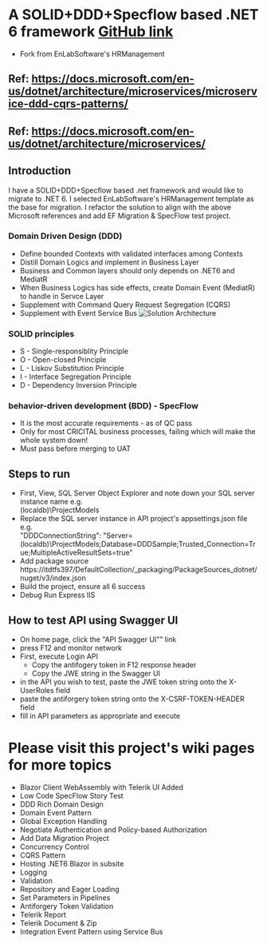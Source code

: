 # A SOLID+DDD+Specflow based .NET 6 framework [GitHub link](https://github.com/leungkimming/DotNet6EAA)
* Fork from EnLabSoftware's HRManagement
## Ref: https://docs.microsoft.com/en-us/dotnet/architecture/microservices/microservice-ddd-cqrs-patterns/
## Ref: https://docs.microsoft.com/en-us/dotnet/architecture/microservices/
## Introduction
I have a SOLID+DDD+Specflow based .net framework and would like to migrate to .NET 6. I selected EnLabSoftware's HRManagement template as the base for migration. I refactor the solution to align with the above Microsoft references and add EF Migration & SpecFlow test project.
### Domain Driven Design (DDD)
* Define bounded Contexts with validated interfaces among Contexts
* Distill Domain Logics and implement in Business Layer
* Business and Common layers should only depends on .NET6 and MediatR
* When Business Logics has side effects, create Domain Event (MediatR) to handle in Servce Layer
* Supplement with Command Query Request Segregation (CQRS)
* Supplement with Event Service Bus
![Solution Architecture](https://github.com/leungkimming/DotNet6EAA/wiki/images/EAAa.PNG)
### SOLID principles
* S - Single-responsiblity Principle
* O - Open-closed Principle
* L - Liskov Substitution Principle
* I - Interface Segregation Principle
* D - Dependency Inversion Principle
### behavior-driven development (BDD) - SpecFlow
* It is the most accurate requirements - as of QC pass
* Only for most CRICITAL business processes, failing which will make the whole system down!
* Must pass before merging to UAT
## Steps to run
* First, View, SQL Server Object Explorer and note down your SQL server instance name e.g. <br>(localdb)\\ProjectModels
* Replace the SQL server instance in API project's appsettings.json file e.g. <br> "DDDConnectionString": "Server=(localdb)\\ProjectModels;Database=DDDSample;Trusted_Connection=True;MultipleActiveResultSets=true"
* Add package source https://itdtfs397/DefaultCollection/_packaging/PackageSources_dotnet/nuget/v3/index.json
* Build the project, ensure all 6 success
* Debug Run Express IIS
## How to test API using Swagger UI
* On home page, click the "API Swagger UI"" link
* press F12 and monitor network
* First, execute Login API
    * Copy the antifogery token in F12 response header
    * Copy the JWE string in the Swagger UI
* in the API you wish to test, paste the JWE token string onto the X-UserRoles field
* paste the antiforgery token string onto the X-CSRF-TOKEN-HEADER field
* fill in API parameters as appropriate and execute

# Please visit this project's wiki pages for more topics
*  Blazor Client WebAssembly with Telerik UI Added
*  Low Code SpecFlow Story Test
*  DDD Rich Domain Design
*  Domain Event Pattern
*  Global Exception Handling
*  Negotiate Authentication and Policy-based Authorization
*  Add Data Migration Project
*  Concurrency Control
*  CQRS Pattern
*  Hosting .NET6 Blazor in subsite
*  Logging
*  Validation
*  Repository and Eager Loading
*  Set Parameters in Pipelines
*  Antiforgery Token Validation
*  Telerik Report
*  Telerik Document & Zip
*  Integration Event Pattern using Service Bus
